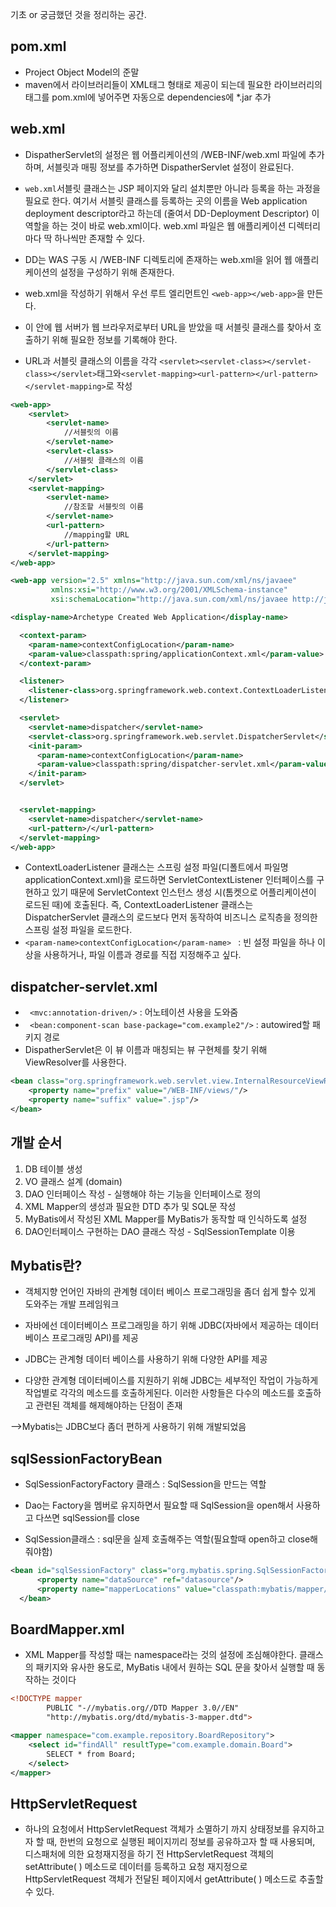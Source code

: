 기초 or 궁금했던 것을 정리하는 공간.
## pom.xml
- Project Object Model의 준말
- maven에서 라이브러리들이 XML태그 형태로 제공이 되는데 필요한 라이브러리의 태그를 pom.xml에 넣어주면 자동으로 dependencies에 *.jar 추가

## web.xml
- DispatherServlet의 설정은 웹 어플리케이션의 /WEB-INF/web.xml 파일에 추가하며, 서블릿과 매핑 정보를 추가하면 DispatherServlet 설정이 완료된다.

- `web.xml`서블릿 클래스는 JSP 페이지와 달리 설치뿐만 아니라 등록을 하는 과정을 필요로 한다. 여기서 서블릿 클래스를 등록하는 곳의 이름을 Web application deployment descriptor라고 하는데 (줄여서 DD-Deployment Descriptor) 이 역할을 하는 것이 바로 web.xml이다. web.xml 파일은 웹 애플리케이션 디렉터리마다 딱 하나씩만 존재할 수 있다.

- DD는 WAS 구동 시 /WEB-INF 디렉토리에 존재하는 web.xml을 읽어 웹 애플리케이션의 설정을 구성하기 위해 존재한다.

- web.xml을 작성하기 위해서 우선 루트 엘리먼트인 `<web-app></web-app>`을 만든다.

- 이 안에 웹 서버가 웹 브라우저로부터 URL을 받았을 때 서블릿 클래스를 찾아서 호출하기 위해 필요한 정보를 기록해야 한다.

- URL과 서블릿 클래스의 이름을 각각 `<servlet><servlet-class></servlet-class></servlet>`태그와`<servlet-mapping><url-pattern></url-pattern></servlet-mapping>`로 작성

```xml
<web-app>
	<servlet>
    	<servlet-name>
        	//서블릿의 이름
        </servlet-name>
    	<servlet-class>
    		//서블릿 클래스의 이름
        </servlet-class>
   	</servlet>
    <servlet-mapping>
    	<servlet-name>
        	//참조할 서블릿의 이름
        </servlet-name>
    	<url-pattern>
    		//mapping할 URL
        </url-pattern>
    </servlet-mapping>
</web-app>
```

```xml
<web-app version="2.5" xmlns="http://java.sun.com/xml/ns/javaee"
         xmlns:xsi="http://www.w3.org/2001/XMLSchema-instance"
         xsi:schemaLocation="http://java.sun.com/xml/ns/javaee http://java.sun.com/xml/ns/javaee/web-app_2_5.xsd">

<display-name>Archetype Created Web Application</display-name>

  <context-param>
    <param-name>contextConfigLocation</param-name>
    <param-value>classpath:spring/applicationContext.xml</param-value>
  </context-param>

  <listener>
    <listener-class>org.springframework.web.context.ContextLoaderListener</listener-class>
  </listener>

  <servlet>
    <servlet-name>dispatcher</servlet-name>
    <servlet-class>org.springframework.web.servlet.DispatcherServlet</servlet-class>
    <init-param>
      <param-name>contextConfigLocation</param-name>
      <param-value>classpath:spring/dispatcher-servlet.xml</param-value>
    </init-param>
  </servlet>


  <servlet-mapping>
    <servlet-name>dispatcher</servlet-name>
    <url-pattern>/</url-pattern>
  </servlet-mapping>
</web-app>
```

- ContextLoaderListener 클래스는 스프링 설정 파일(디폴트에서 파일명 applicationContext.xml)을 로드하면 ServletContextListener 인터페이스를 구현하고 있기 때문에 ServletContext 인스턴스 생성 시(톰켓으로 어플리케이션이 로드된 때)에 호출된다. 즉, ContextLoaderListener 클래스는 DispatcherServlet 클래스의 로드보다 먼저 동작하여 비즈니스 로직층을 정의한 스프링 설정 파일을 로드한다.
- `<param-name>contextConfigLocation</param-name> ` : 빈 설정 파일을 하나 이상을 사용하거나, 파일 이름과 경로를 직접 지정해주고 싶다.

## dispatcher-servlet.xml
- ` <mvc:annotation-driven/>` : 어노테이션 사용을 도와줌
- ` <bean:component-scan base-package="com.example2"/>` : autowired할 패키지 경로
- DispatherServlet은 이 뷰 이름과 매칭되는 뷰 구현체를 찾기 위해 ViewResolver를 사용한다.
```xml
<bean class="org.springframework.web.servlet.view.InternalResourceViewResolver">
    <property name="prefix" value="/WEB-INF/views/"/>
    <property name="suffix" value=".jsp"/>
</bean>
```


## 개발 순서


1. DB 테이블 생성
2. VO 클래스 설계 (domain)
3. DAO 인터페이스 작성 - 실행해야 하는 기능을 인터페이스로 정의
4. XML Mapper의 생성과 필요한 DTD 추가 및 SQL문 작성
5. MyBatis에서 작성된 XML Mapper를 MyBatis가 동작할 때 인식하도록 설정
6. DAO인터페이스 구현하는 DAO 클래스 작성 - SqlSessionTemplate 이용

## Mybatis란?


- 객체지향 언어인 자바의 관계형 데이터 베이스 프로그래밍을 좀더 쉽게 할수 있게 도와주는 개발 프레임워크

- 자바에선 데이터베이스 프로그래밍을 하기 위해 JDBC(자바에서 제공하는 데이터베이스 프로그래밍 API)를 제공

- JDBC는 관계형 데이터 베이스를 사용하기 위해 다양한 API를 제공

- 다양한 관계형 데이터베이스를 지원하기 위해 JDBC는 세부적인 작업이 가능하게 작업별로 각각의 메소드를 호출하게된다. 이러한 사항들은 다수의 메소드를 호출하고 관련된 객체를 해제해야하는 단점이 존재

-->Mybatis는 JDBC보다 좀더 편하게 사용하기 위해 개발되었음

## sqlSessionFactoryBean

- SqlSessionFactoryFactory 클래스 : SqlSession을 만드는 역할

- Dao는 Factory을 멤버로 유지하면서 필요할 때 SqlSession을 open해서 사용하고 다쓰면 sqlSession를 close

- SqlSession클래스 : sql문을 실제 호출해주는 역할(필요할때 open하고 close해줘야함)

```xml
<bean id="sqlSessionFactory" class="org.mybatis.spring.SqlSessionFactoryBean">
      <property name="dataSource" ref="datasource"/>
      <property name="mapperLocations" value="classpath:mybatis/mapper/**/*.xml"/>
  </bean>
```

## BoardMapper.xml
- XML Mapper를 작성할 때는 namespace라는 것의 설정에 조심해야한다. 클래스의 패키지와 유사한 용도로, MyBatis 내에서 원하는 SQL 문을 찾아서 실행할 때 동작하는 것이다


```xml
<!DOCTYPE mapper
        PUBLIC "-//mybatis.org//DTD Mapper 3.0//EN"
        "http://mybatis.org/dtd/mybatis-3-mapper.dtd">

<mapper namespace="com.example.repository.BoardRepository">
    <select id="findAll" resultType="com.example.domain.Board">
        SELECT * from Board;
    </select>
</mapper>
```
## HttpServletRequest
- 하나의 요청에서 HttpServletRequest 객체가 소멸하기 까지 상태정보를 유지하고자 할 때, 한번의 요청으로 실행된 페이지끼리 정보를 공유하고자 할 때 사용되며, 디스패처에 의한 요청재지정을 하기 전 HttpServletRequest 객체의 setAttribute( ) 메소드로 데이터를 등록하고 요청 재지정으로 HttpServletRequest 객체가 전달된 페이지에서 getAttribute( ) 메소드로 추출할 수 있다.
